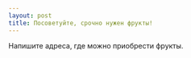 ```yaml
---
layout: post 
title: Посоветуйте, срочно нужен фрукты! 
--- 
```

Напишите адреса, где можно приобрести фрукты.